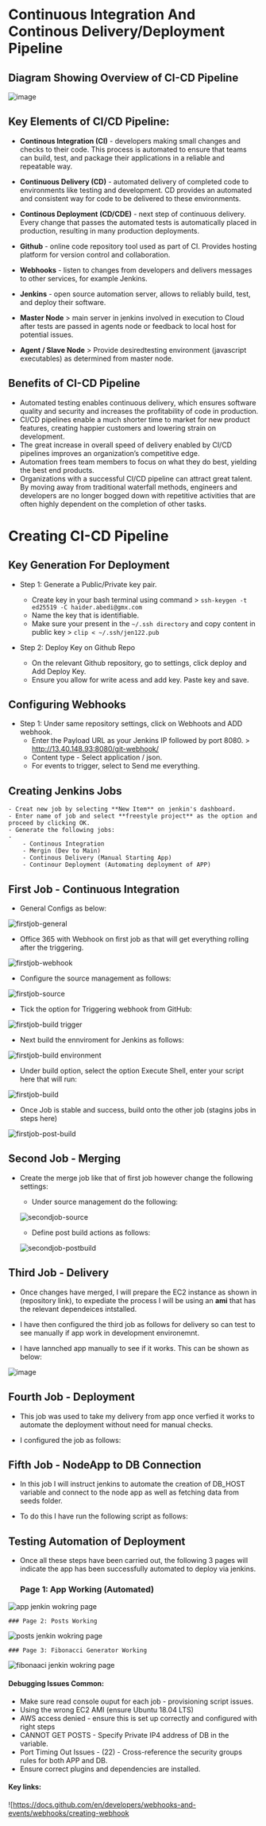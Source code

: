 # Continuous Integration And Continous Delivery/Deployment Pipeline

## Diagram Showing Overview of CI-CD Pipeline

![image](https://user-images.githubusercontent.com/97620055/188130100-d999e4e5-e0c3-4fc7-9863-ac209f7d0de2.png)

## Key Elements of CI/CD Pipeline:

- **Continous Integration (CI)** -  developers making small changes and checks to their code. This process is automated to ensure that teams can build, test, and package their applications in a reliable and repeatable way. 

- **Continuous Delivery (CD)** - automated delivery of completed code to environments like testing and development. CD provides an automated and consistent way for code to be delivered to these environments.


- **Continous Deployment (CD/CDE)** -  next step of continuous delivery. Every change that passes the automated tests is automatically placed in production, resulting in many production deployments.


- **Github** - online code repository tool used as part of CI.  Provides hosting platform for version control and collaboration.


- **Webhooks** - listen to changes from developers and delivers messages to other services, for example Jenkins.

- **Jenkins** -  open source automation server, allows to reliably build, test, and deploy their software.

- **Master Node** > main server in jenkins involved in execution to Cloud after tests are passed in agents node or feedback to local host for potential issues. 

- **Agent / Slave Node** > Provide desiredtesting environment (javascript executables) as determined from master node.

## Benefits of CI-CD Pipeline

- Automated testing enables continuous delivery, which ensures software quality and security and increases the profitability of code in production.
- CI/CD pipelines enable a much shorter time to market for new product features, creating happier customers and lowering strain on development.
- The great increase in overall speed of delivery enabled by CI/CD pipelines improves an organization’s competitive edge.
- Automation frees team members to focus on what they do best, yielding the best end products.
- Organizations with a successful CI/CD pipeline can attract great talent. By moving away from traditional waterfall methods, engineers and developers are no longer bogged down with repetitive activities that are often highly dependent on the completion of other tasks. 

# Creating CI-CD Pipeline

## Key Generation For Deployment

- Step 1: Generate a Public/Private key pair. 
    - Create key in your bash terminal using command > `ssh-keygen -t ed25519 -C haider.abedi@gmx.com`
    - Name the key that is identifiable.
    - Make sure your present in the `~/.ssh directory` and copy content in public key > `clip < ~/.ssh/jen122.pub`

- Step 2: Deploy Key on Github Repo
    - On the relevant Github repository, go to settings, click deploy and Add Deploy Key.
    - Ensure you allow for write acess and add key. Paste key and save.

## Configuring Webhooks

- Step 1: Under same repository settings, click on Webhoots and ADD webhook. 
    - Enter the Payload URL as your Jenkins IP followed by port 8080. > http://13.40.148.93:8080/git-webhook/
    - Content type - Select application / json.
    - For events to trigger, select to Send me everything. 

## Creating Jenkins Jobs

    - Creat new job by selecting **New Item** on jenkin's dashboard.
    - Enter name of job and select **freestyle project** as the option and proceed by clicking OK.
    - Generate the following jobs:
    - 
        - Continous Integration 
        - Mergin (Dev to Main)
        - Continous Delivery (Manual Starting App)
        - Continour Deployment (Automating deployment of APP)

## First Job - Continuous Integration

- General Configs as below:

![firstjob-general](https://user-images.githubusercontent.com/97620055/188126992-a28a6315-bc0d-422f-ba1b-be25bb5861b8.PNG)

- Office 365 with Webhook on first job as that will get everything rolling after the triggering. 

![firstjob-webhook](https://user-images.githubusercontent.com/97620055/188127055-51ee6799-ba2a-40cf-b71f-b3f0b3859424.PNG)

- Configure the source management as follows:

![firstjob-source](https://user-images.githubusercontent.com/97620055/188129722-e6c2b35d-0ca3-42f5-921f-c1106acb106a.PNG)


- Tick the option for Triggering webhook from GitHub:

![firstjob-build trigger](https://user-images.githubusercontent.com/97620055/188129842-74e86aa6-4e4b-437b-b6ad-56801ecd4bf0.PNG)

- Next build the ennviroment for Jenkins as follows:

![firstjob-build environment](https://user-images.githubusercontent.com/97620055/188133935-8925db3f-dad8-4caa-b8a5-c6c3859dcadc.PNG)

- Under build option, select the option Execute Shell, enter your script here that will run:

![firstjob-build](https://user-images.githubusercontent.com/97620055/188138254-5e94469d-75fb-4237-a94f-467bf6beaab0.PNG)

- Once Job is stable and success, build onto the other job (stagins jobs in steps here)

![firstjob-post-build](https://user-images.githubusercontent.com/97620055/188148998-6d8c0834-1e37-4121-9f0b-d74ee4e3c4b9.PNG)


## Second Job -  Merging

- Create the merge job like that of first job however change the following settings:
   
   - Under source management do the following:
    
    ![secondjob-source](https://user-images.githubusercontent.com/97620055/188149419-702c4a39-ea58-455d-879c-ce5c3106d7ec.PNG)
   
   - Define post build actions as follows: 
    
    ![secondjob-postbuild](https://user-images.githubusercontent.com/97620055/188149506-e21b065f-090b-48a7-a062-8fceff1b5afc.PNG)


## Third Job - Delivery
- Once changes have merged, I will prepare the EC2 instance as shown in (repository link), to expediate the process I will be using an **ami** that has the relevant dependeices intstalled.

- I have then configured the third job as follows for delivery so can test to see manually if app work in development environemnt.




- I have lannched app manually to see if it works. This can be shown as below:

![image](https://user-images.githubusercontent.com/97620055/188402716-7da57a10-1eb2-4141-86b1-aa12782c280e.png)

## Fourth Job - Deployment
- This job was used to take my delivery from app once verfied it works to automate the deployment without need for manual checks. 

- I configured the job as follows:


## Fifth Job - NodeApp to DB Connection

- In this job I will instruct jenkins to automate the creation of DB_HOST variable and connect to the node app as well as fetching data from seeds folder. 

- To do this I have run the following script as follows:




## Testing Automation of Deployment

- Once all these steps have been carried out, the following 3 pages will indicate the app has been successfully automated to deploy via jenkins.


    ### Page 1: App Working (Automated)
![app jenkin wokring page](https://user-images.githubusercontent.com/97620055/188400621-ecf26273-c1ad-4a23-8ab6-3140b69ddcd2.PNG)

    ### Page 2: Posts Working
![posts jenkin wokring page](https://user-images.githubusercontent.com/97620055/188400725-6c9c7dca-c4c0-4f90-8b26-d9f05487328b.PNG)

    ### Page 3: Fibonacci Generator Working
![fibonaaci jenkin wokring page](https://user-images.githubusercontent.com/97620055/188400805-b9a4ccc8-50e0-4222-b6b0-741509f2fe12.PNG)












#### Debugging Issues Common:

- Make sure read console ouput for each job - provisioning script issues.
- Using the wrong EC2 AMI (ensure Ubuntu 18.04 LTS)
- AWS access denied - ensure this is set up correctly and configured with right steps
- CANNOT GET POSTS - Specify Private IP4 address of DB in the variable.
- Port Timing Out Issues - (22) - Cross-reference the security groups rules for both APP and DB.
- Ensure correct plugins and dependencies are installed. 

#### Key links:

![https://docs.github.com/en/developers/webhooks-and-events/webhooks/creating-webhook


